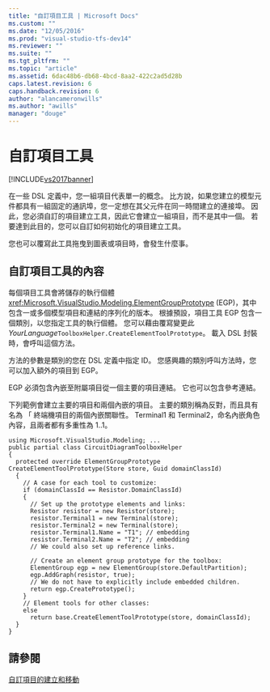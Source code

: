 ```yaml
---
title: "自訂項目工具 | Microsoft Docs"
ms.custom: ""
ms.date: "12/05/2016"
ms.prod: "visual-studio-tfs-dev14"
ms.reviewer: ""
ms.suite: ""
ms.tgt_pltfrm: ""
ms.topic: "article"
ms.assetid: 6dac48b6-db68-4bcd-8aa2-422c2ad5d28b
caps.latest.revision: 6
caps.handback.revision: 6
author: "alancameronwills"
ms.author: "awills"
manager: "douge"
---
```

# 自訂項目工具
[!INCLUDE[vs2017banner](../code-quality/includes/vs2017banner.md)]

在一些 DSL 定義中，您一組項目代表單一的概念。 比方說，如果您建立的模型元件都具有一組固定的通訊埠，您一定想在其父元件在同一時間建立的連接埠。 因此，您必須自訂的項目建立工具，因此它會建立一組項目，而不是其中一個。 若要達到此目的，您可以自訂如何初始化的項目建立工具。  
  
 您也可以覆寫此工具拖曳到圖表或項目時，會發生什麼事。  
  
## 自訂項目工具的內容  
 每個項目工具會將儲存的執行個體 <xref:Microsoft.VisualStudio.Modeling.ElementGroupPrototype> \(EGP\)，其中包含一或多個模型項目和連結的序列化的版本。 根據預設，項目工具 EGP 包含一個類別，以您指定工具的執行個體。 您可以藉由覆寫變更此 *YourLanguage*`ToolboxHelper.CreateElementToolPrototype`。 載入 DSL 封裝時，會呼叫這個方法。  
  
 方法的參數是類別的您在 DSL 定義中指定 ID。 您感興趣的類別呼叫方法時，您可以加入額外的項目到 EGP。  
  
 EGP 必須包含內嵌至附屬項目從一個主要的項目連結。 它也可以包含參考連結。  
  
 下列範例會建立主要的項目和兩個內嵌的項目。 主要的類別稱為反對，而且具有名為 「 終端機項目的兩個內嵌關聯性。 Terminal1 和 Terminal2，命名內嵌角色內容，且兩者都有多重性為 1..1。  
  
```  
using Microsoft.VisualStudio.Modeling; ...    
public partial class CircuitDiagramToolboxHelper  
{  
  protected override ElementGroupPrototype    CreateElementToolPrototype(Store store, Guid domainClassId)  
  {  
    // A case for each tool to customize:    
    if (domainClassId == Resistor.DomainClassId)  
    {  
      // Set up the prototype elements and links:  
      Resistor resistor = new Resistor(store);  
      resistor.Terminal1 = new Terminal(store);   
      resistor.Terminal2 = new Terminal(store);  
      resistor.Terminal1.Name = "T1"; // embedding  
      resistor.Terminal2.Name = "T2"; // embedding  
      // We could also set up reference links.  
  
      // Create an element group prototype for the toolbox:  
      ElementGroup egp = new ElementGroup(store.DefaultPartition);  
      egp.AddGraph(resistor, true);  
      // We do not have to explicitly include embedded children.  
      return egp.CreatePrototype();  
    }  
    // Element tools for other classes:  
    else  
      return base.CreateElementToolPrototype(store, domainClassId);  
  }  
}  
```  
  
## 請參閱  
 [自訂項目的建立和移動](../modeling/customizing-element-creation-and-movement.md)